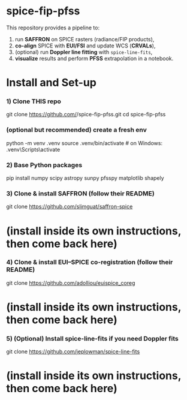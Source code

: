 # spice-fip-pfss

This repository provides a pipeline to:
1. run **SAFFRON** on SPICE rasters (radiance/FIP products),
2. **co-align** SPICE with **EUI/FSI** and update WCS (**CRVALs**),
3. (optional) run **Doppler line fitting** with `spice-line-fits`,
4. **visualize** results and perform **PFSS** extrapolation in a notebook.

# Install and Set-up

### 1) Clone THIS repo
git clone https://github.com/<your-user>/spice-fip-pfss.git
cd spice-fip-pfss

### (optional but recommended) create a fresh env
python -m venv .venv
source .venv/bin/activate  # on Windows: .venv\Scripts\activate

### 2) Base Python packages
pip install numpy scipy astropy sunpy pfsspy matplotlib shapely

### 3) Clone & install SAFFRON (follow their README)
git clone https://github.com/slimguat/saffron-spice
# (install inside its own instructions, then come back here)

### 4) Clone & install EUI–SPICE co-registration (follow their README)
git clone https://github.com/adolliou/euispice_coreg
# (install inside its own instructions, then come back here)

### 5) (Optional) Install spice-line-fits if you need Doppler fits
git clone https://github.com/jeplowman/spice-line-fits
# (install inside its own instructions, then come back here)